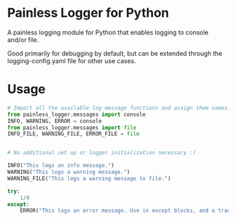 # Painless Logger for Python
 
A painless logging module for Python that enables logging to console and/or file.

Good primarily for debugging by default, but can be extended through the logging-config.yaml file for other use cases.


# Usage

```python
# Import all the available log message functions and assign them names.
from painless_logger.messages import console
INFO, WARNING, ERROR = console
from painless_logger.messages import file
INFO_FILE, WARNING_FILE, ERROR_FILE = file


# No additional set up or logger initialization necessary :)

INFO("This logs an info message.")
WARNING("This logs a warning message.")
WARNING_FILE("This logs a warning message to file.")

try:
    1/0
except:
    ERROR("This logs an error message. Use in except blocks, and a traceback will be added automatically.")

```
